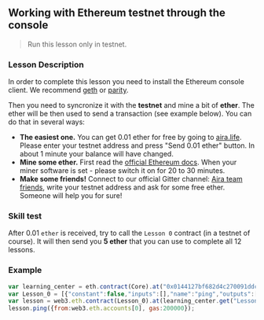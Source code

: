 ## Working with Ethereum testnet through the console

> Run this lesson only in testnet.

### Lesson Description

In order to complete this lesson you need to install the Ethereum console client. We recommend [geth](https://github.com/ethereum/go-ethereum#automated-development-builds) or [parity](https://ethcore.io/parity.html).

Then you need to syncronize it with the **testnet** and mine a bit of **ether**. The ether will be then used to send a transaction (see example below). You can do that in several ways:

- **The easiest one.** You can get 0.01 ether for free by going to [aira.life](http://aira.life/tap/). Please enter your testnet address and press "Send 0.01 ether" button. In about 1 minute your balance will have changed.
- **Mine some ether.** First read the [official Ethereum docs](http://www.ethdocs.org/en/latest/mining.html#using-geth). When your miner software is set - please switch it on for 20 to 30 minutes.
- **Make some friends!** Connect to our official Gitter channel: [Aira team friends](https://gitter.im/airalab/friends), write your testnet address and ask for some free ether. Someone will help you for sure!

### Skill test

After 0.01 `ether` is received, try to call the `Lesson 0` contract (in a testnet of course). It will then send you **5 ether** that you can use to complete all 12 lessons.

### Example

```js
var learning_center = eth.contract(Core).at("0x0144127bf682d4c270091ddcdeabfd79b847a6de");
var Lesson_0 = [{"constant":false,"inputs":[],"name":"ping","outputs":[],"type":"function"},{"constant":true,"inputs":[{"name":"","type":"address"}],"name":"isSended","outputs":[{"name":"","type":"bool"}],"type":"function"}];
var lesson = web3.eth.contract(Lesson_0).at(learning_center.get("Lesson_0");
lesson.ping({from:web3.eth.accounts[0], gas:200000});
```
